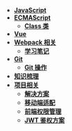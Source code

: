 <!--
 * @Author: 刘晨曦
 * @Date: 2021-02-07 10:06:45
 * @LastEditTime: 2021-04-02 16:57:22
 * @LastEditors: Please set LastEditors
 * @Description: In User Settings Edit
 * @FilePath: \docsify-blog-master\docs\_siderbar.md
-->

- [**JavaScript**](javascript/instruction)
- [**ECMAScript**](ECMAScript/index)
  - [**Class 类**](ECMAScript/class)
- [**Vue**](vue/index)
- [**Webpack 相关**](webpack/index)
  - [**学习笔记**](webpack/learning-notes)
- [**Git**](git/index)
  - [**Git 操作**](git/instruction)
- [**知识梳理**](vue/document)
- [**项目相关**](project/index)
  - [**解决方案**](project/solution)
  - [**移动端适配**](project/mobile-adaptation)
  - [**前端权限管理**](project/access-control)
  - [**JWT 鉴权方案**](project/json-web-token)
